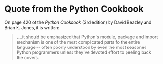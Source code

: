 # Quote from the Python Cookbook

On page 420 of the _Python Cookbook_ (3rd edition) by David Beazley
and Brian K. Jones, it is written:

> _...it should be emphasized that Python's module, package and import
> mechanism is one of the most complicated parts fo the entire language --
> often poorly understood by even the most seasoned Python programmers
> unless they've devoted effort to peeling back the covers.

